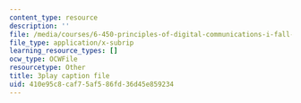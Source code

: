 ```yaml
---
content_type: resource
description: ''
file: /media/courses/6-450-principles-of-digital-communications-i-fall-2006/410e95c8caf75af586fd36d45e859234_cfL8blVkE1E.vtt
file_type: application/x-subrip
learning_resource_types: []
ocw_type: OCWFile
resourcetype: Other
title: 3play caption file
uid: 410e95c8-caf7-5af5-86fd-36d45e859234
---
```

